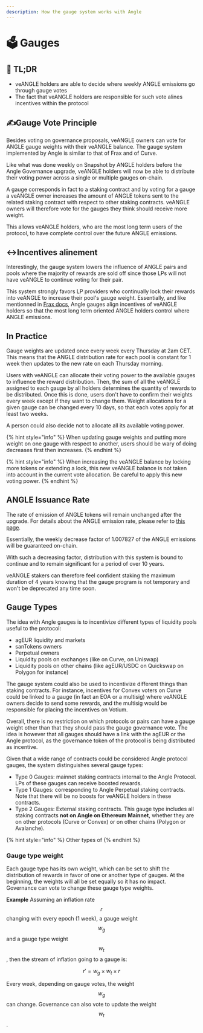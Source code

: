 ```yaml
---
description: How the gauge system works with Angle
---
```


# 🗳 Gauges

## 🔎 TL;DR

- veANGLE holders are able to decide where weekly ANGLE emissions go through gauge votes
- The fact that veANGLE holders are responsible for such vote alines incentives within the protocol

## ✍️Gauge Vote Principle

Besides voting on governance proposals, veANGLE owners can vote for ANGLE gauge weights with their veANGLE balance. The gauge system implemented by Angle is similar to that of Frax and of Curve.

Like what was done weekly on Snapshot by ANGLE holders before the Angle Governance upgrade, veANGLE holders will now be able to distribute their voting power across a single or multiple gauges on-chain.

A gauge corresponds in fact to a staking contract and by voting for a gauge a veANGLE owner increases the amount of ANGLE tokens sent to the related staking contract with respect to other staking contracts. veANGLE owners will therefore vote for the gauges they think should receive more weight.

This allows veANGLE holders, who are the most long term users of the protocol, to have complete control over the future ANGLE emissions.

## ↔️Incentives alinement

Interestingly, the gauge system lowers the influence of ANGLE pairs and pools where the majority of rewards are sold off since those LPs will not have veANGLE to continue voting for their pair.

This system strongly favors LP providers who continually lock their rewards into veANGLE to increase their pool's gauge weight. Essentially, and like mentionned in [Frax docs](https://docs.frax.finance/vefxs/gauge), Angle gauges align incentives of veANGLE holders so that the most long term oriented ANGLE holders control where ANGLE emissions.

## In Practice

Gauge weights are updated once every week every Thursday at 2am CET. This means that the ANGLE distribution rate for each pool is constant for 1 week then updates to the new rate on each Thursday morning.

Users with veANGLE can allocate their voting power to the available gauges to influence the reward distribution. Then, the sum of all the veANGLE assigned to each gauge by all holders determines the quantity of rewards to be distributed. Once this is done, users don't have to confirm their weights every week except if they want to change them. Weight allocations for a given gauge can be changed every 10 days, so that each votes apply for at least two weeks.

A person could also decide not to allocate all its available voting power.

{% hint style="info" %}
When updating gauge weights and putting more weight on one gauge with respect to another, users should be wary of doing decreases first then increases.
{% endhint %}

{% hint style="info" %}
When increasing the veANGLE balance by locking more tokens or extending a lock, this new veANGLE balance is not taken into account in the current vote allocation. Be careful to apply this new voting power.
{% endhint %}

## ANGLE Issuance Rate

The rate of emission of ANGLE tokens will remain unchanged after the upgrade. For details about the ANGLE emission rate, please refer to [this page](../concepts/staking.md).

Essentially, the weekly decrease factor of 1.007827 of the ANGLE emissions will be guaranteed on-chain.

With such a decreasing factor, distribution with this system is bound to continue and to remain significant for a period of over 10 years.

veANGLE stakers can therefore feel confident staking the maximum duration of 4 years knowing that the gauge program is not temporary and won't be deprecated any time soon.

## Gauge Types

The idea with Angle gauges is to incentivize different types of liquidity pools useful to the protocol:

- agEUR liquidity and markets
- sanTokens owners
- Perpetual owners
- Liquidity pools on exchanges (like on Curve, on Uniswap)
- Liquidity pools on other chains (like agEUR/USDC on Quickswap on Polygon for instance)

The gauge system could also be used to incentivize different things than staking contracts. For instance, incentives for Convex voters on Curve could be linked to a gauge (in fact an EOA or a multisig) where veANGLE owners decide to send some rewards, and the multisig would be responsible for placing the incentives on Votium.

Overall, there is no restriction on which protocols or pairs can have a gauge weight other than that they should pass the gauge governance vote. The idea is however that all gauges should have a link with the agEUR or the Angle protocol, as the governance token of the protocol is being distributed as incentive.

Given that a wide range of contracts could be considered Angle protocol gauges, the system distinguishes several gauge types:

- Type 0 Gauges: mainnet staking contracts internal to the Angle Protocol. LPs of these gauges can receive boosted rewards.
- Type 1 Gauges: corresponding to Angle Perpetual staking contracts. Note that there will be no boosts for veANGLE holders in these contracts.
- Type 2 Gauges: External staking contracts. This gauge type includes all staking contracts **not on Angle on Ethereum Mainnet**, whether they are on other protocols (Curve or Convex) or on other chains (Polygon or Avalanche).

{% hint style="info" %}
Other types of
{% endhint %}

### Gauge type weight

Each gauge type has its own weight, which can be set to shift the distribution of rewards in favor of one or another type of gauges. At the beginning, the weights will all be set equally so it has no impact. Governance can vote to change these gauge type weights.

**Example**
Assuming an inflation rate $$r$$ changing with every epoch (1 week), a gauge weight $$w_g$$ and a gauge type weight $$w_t$$, then the stream of inflation going to a gauge is:

$$
r' = w_g \times w_t \times r
$$

Every week, depending on gauge votes, the weight $$w_g$$ can change. Governance can also vote to update the weight $$w_t$$.

